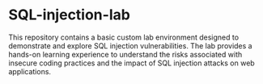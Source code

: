 # SQL-injection-lab
This repository contains a basic custom lab environment designed to demonstrate and explore SQL injection vulnerabilities. The lab provides a hands-on learning experience to understand the risks associated with insecure coding practices and the impact of SQL injection attacks on web applications.
